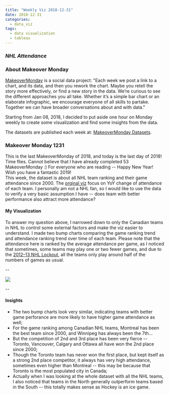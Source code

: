 ```yaml
---
title: "Weekly Viz 2018-12-31"
date: 2018-12-31
categories:
  - data_viz
tags:
  - data visualization
  - tableau
---
```


### *NHL Attendance*


### About Makeover Monday

[MakeoverMonday](http://www.makeovermonday.co.uk/) is a social data project:
"Each week we post a link to a chart, and its data, and then you rework the chart.
Maybe you retell the story more effectively, or find a new story in the data.
We’re curious to see the different approaches you all take. Whether it’s a simple bar chart or an elaborate infographic, we encourage everyone of all skills to partake.
Together we can have broader conversations about and with data."

Starting from Jan 08, 2018, I decided to put aside one hour on Monday weekly to create some visualization and find some insights from the data.

The datasets are published each week at: [MakeoverMonday Datasets](http://www.makeovermonday.co.uk/data/).

### Makeover Monday 1231

This is the last MakeoverMonday of 2018,  and today is the last day of 2018! Time flies. Cannot believe that I have already completed 53 MakeoverMonday :) For everyone who are reading -- Happy New Year! Wish you have a fantastic 2019!  
This week, the dataset is about all NHL team ranking and their game attendance since 2000. The [orginal viz](https://nhltoseattle.com/2013/02/10/nhl-attendance-through-feb-9th/#prettyPhoto) focus on YoY change of attendance of each team. I personally am not a NHL fan, so I would like to use the data to verify a very basic assumption I have -- does team with better performance also attract more attendance?  

#### My Visualization

To answer my question above, I narrowed down to only the Canadian teams in NHL to control some external factors and make the viz easier to understand. I made two bump charts comparing the game ranking trend and attendance ranking trend over time of each team. Please note that the attendance here is ranked by the average attendance per game, as I noticed that sometimes, some teams may play one or two fewer games, and due to the [2012–13 NHL Lockout](https://en.wikipedia.org/wiki/2012–13_NHL_lockout), all the teams only play around half of the numbers of games as usual.


--  
<div class='tableauPlaceholder' id='viz1546288914265' style='position: relative'>
<noscript><a href='#'>
  <img alt=' ' src='https:&#47;&#47;public.tableau.com&#47;static&#47;images&#47;Ma&#47;MakeOverMonday1231&#47;CanadianNFLTeams&#47;1_rss.png' style='border: none' />
</a></noscript>
<object class='tableauViz'  style='display:none;'>
  <param name='host_url' value='https%3A%2F%2Fpublic.tableau.com%2F' />
  <param name='embed_code_version' value='3' />
  <param name='site_root' value='' />
  <param name='name' value='MakeOverMonday1231&#47;CanadianNFLTeams' />
  <param name='tabs' value='no' />
  <param name='toolbar' value='yes' />
  <param name='static_image' value='https:&#47;&#47;public.tableau.com&#47;static&#47;images&#47;Ma&#47;MakeOverMonday1231&#47;CanadianNFLTeams&#47;1.png' />
  <param name='animate_transition' value='yes' />
  <param name='display_static_image' value='yes' />
  <param name='display_spinner' value='yes' />
  <param name='display_overlay' value='yes' />
  <param name='display_count' value='yes' />
  <param name='filter' value='publish=yes' />
</object></div>              
<script type='text/javascript'>            
  var divElement = document.getElementById('viz1546288914265');       
  var vizElement = divElement.getElementsByTagName('object')[0];        
  vizElement.style.width='800px';vizElement.style.height='827px';        
  var scriptElement = document.createElement('script');                  
  scriptElement.src = 'https://public.tableau.com/javascripts/api/viz_v1.js'; 
  vizElement.parentNode.insertBefore(scriptElement, vizElement);                
</script>  


--  

#### Insights
* The two bump charts look very similar, indicating teams with better game perforance are more likely to have higher game attendance as well;  
* For the game ranking among Canadian NHL teams, Montreal has been the best team since 2000, and Winnipeg has always been the 7th...  
* But the competition of 2nd and 3rd place has been very fierce -- Toronto, Vancouver, Calgary and Ottawa all have won the 2nd place since 2000;  
* Though the Toronto team has never won the first place, but kept itself as a strong 2nd place competitor, it always has very high attendance, sometimes even higher than Montreal -- this may be because that Toronto is the most populated city in Canada;  
* Actually when I was looking at the whole dataset with all the NHL teams, I also noticed that teams in the North generally outperform teams based in the South -- this totally makes sense as Hockey is an ice game.  


